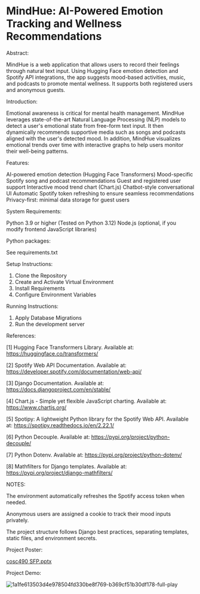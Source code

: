 # MindHue: AI-Powered Emotion Tracking and Wellness Recommendations

Abstract:

MindHue is a web application that allows users to record their feelings through natural text input.
Using Hugging Face emotion detection and Spotify API integrations, the app suggests mood-based activities,
music, and podcasts to promote mental wellness. It supports both registered users and anonymous guests.

Introduction:

Emotional awareness is critical for mental health management.
MindHue leverages state-of-the-art Natural Language Processing (NLP) models to detect a user's emotional state from free-form text input.
It then dynamically recommends supportive media such as songs and podcasts aligned with the user's detected mood.
In addition, MindHue visualizes emotional trends over time with interactive graphs to help users monitor their well-being patterns.

Features:

AI-powered emotion detection (Hugging Face Transformers)
Mood-specific Spotify song and podcast recommendations
Guest and registered user support
Interactive mood trend chart (Chart.js)
Chatbot-style conversational UI
Automatic Spotify token refreshing to ensure seamless recommendations
Privacy-first: minimal data storage for guest users

System Requirements:

Python 3.9 or higher (Tested on Python 3.12)
Node.js (optional, if you modify frontend JavaScript libraries)

Python packages:

See requirements.txt

Setup Instructions:

1. Clone the Repository
2. Create and Activate Virtual Environment
3. Install Requirements
4. Configure Environment Variables

Running Instructions:

1. Apply Database Migrations
2. Run the development server

References:

[1] Hugging Face Transformers Library. Available at: https://huggingface.co/transformers/

[2] Spotify Web API Documentation. Available at: https://developer.spotify.com/documentation/web-api/

[3] Django Documentation. Available at: https://docs.djangoproject.com/en/stable/

[4] Chart.js - Simple yet flexible JavaScript charting. Available at: https://www.chartjs.org/

[5] Spotipy: A lightweight Python library for the Spotify Web API. Available at: https://spotipy.readthedocs.io/en/2.22.1/

[6] Python Decouple. Available at: https://pypi.org/project/python-decouple/

[7] Python Dotenv. Available at: https://pypi.org/project/python-dotenv/

[8] Mathfilters for Django templates. Available at: https://pypi.org/project/django-mathfilters/


NOTES:

The environment automatically refreshes the Spotify access token when needed.

Anonymous users are assigned a cookie to track their mood inputs privately.

The project structure follows Django best practices, separating templates, static files, and environment secrets.


Project Poster:

[cosc490 SFP.pptx](https://github.com/user-attachments/files/19927053/cosc490.SFP.pptx)

Project Demo:

![1a1fe613503d4e978504fd330be8f769-b369cf51b30df178-full-play](https://github.com/user-attachments/assets/6a9d8407-94a4-4f7d-abb6-376b80dabab7)
